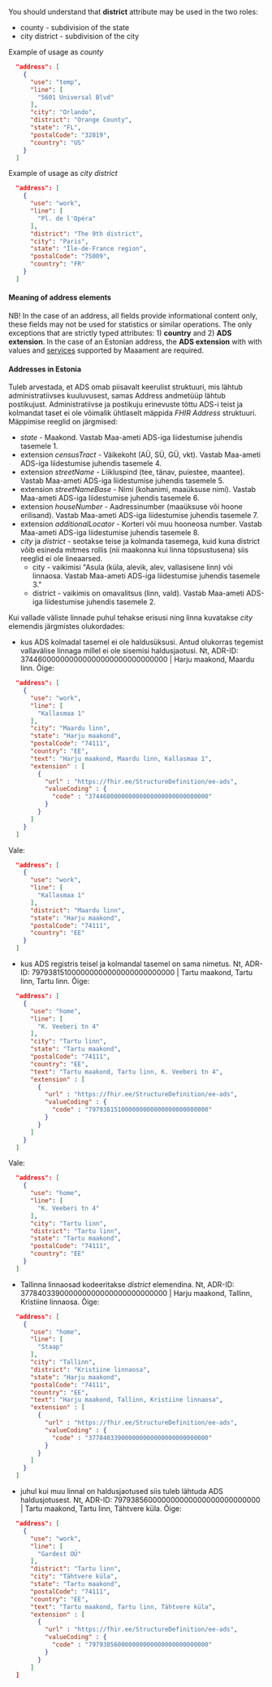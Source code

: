 You should understand that **district** attribute may be used in the two roles:
- county - subdivision of the state
- city district - subdivision of the city

Example of usage as *county*
```json
  "address": [
    {
      "use": "temp",
      "line": [
        "5601 Universal Blvd"
      ],
      "city": "Orlando",
      "district": "Orange County",
      "state": "FL",
      "postalCode": "32819",
      "country": "US"
    }
  ]
```

Example of usage as *city district*
```json
  "address": [
    {
      "use": "work",
      "line": [
        "Pl. de l'Opéra"
      ],
      "district": "The 9th district",
      "city": "Paris",
      "state": "Île-de-France region",
      "postalCode": "75009",
      "country": "FR"
    }
  ]
```

#### Meaning of address elements 
NB! In the case of an address, all fields provide informational content only, these fields may not be used for statistics or similar operations. The only exceptions that are strictly typed attributes: 1) **country** and 2) **ADS extension**.
In the case of an Estonian address, the **ADS extension** with with values and [services](https://geoportaal.maaamet.ee/eng/Services/In-ADS-p660.html) supported by Maaament are required.


#### Addresses in Estonia 
Tuleb arvestada, et ADS omab piisavalt keerulist struktuuri, mis lähtub administratiivses kuuluvusest, samas Address andmetüüp lähtub postikujust. Administratiivse ja postikuju erinevuste tõttu ADS-i teist ja kolmandat taset ei ole võimalik ühtlaselt mäppida *FHIR Address* struktuuri.
Mäppimise reeglid on järgmised:
- *state* - Maakond. Vastab Maa-ameti ADS-iga liidestumise juhendis tasemele 1.
- extension *censusTract* - Väikekoht (AÜ, SÜ, GÜ, vkt). Vastab Maa-ameti ADS-iga liidestumise juhendis tasemele 4.
- extension *streetName* - Liikluspind (tee, tänav, puiestee, maantee). Vastab Maa-ameti ADS-iga liidestumise juhendis tasemele 5.
- extension *streetNameBase* - Nimi (kohanimi, maaüksuse nimi). Vastab Maa-ameti ADS-iga liidestumise juhendis tasemele 6.
- extension *houseNumber* - Aadressinumber (maaüksuse või hoone erilisand). Vastab Maa-ameti ADS-iga liidestumise juhendis tasemele 7.
- extension *additionalLocator* - Korteri või muu hooneosa number. Vastab Maa-ameti ADS-iga liidestumise juhendis tasemele 8.
- *city* ja *district* - seotakse teise ja kolmanda tasemega, kuid kuna district võib esineda mitmes rollis (nii maakonna kui linna töpsustusena) siis reeglid ei ole lineaarsed.
  - city - vaikimisi "Asula (küla, alevik, alev, vallasisene linn) või linnaosa. Vastab Maa-ameti ADS-iga liidestumise juhendis tasemele 3."
  - district - vaikimis on omavalitsus (linn, vald). Vastab Maa-ameti ADS-iga liidestumise juhendis tasemele 2. 

Kui vallade väliste linnade puhul tehakse erisusi ning linna kuvatakse *city* elemendis järgmistes olukordades:
- kus ADS kolmadal tasemel ei ole haldusüksusi. Antud olukorras tegemist vallavälise linnaga millel ei ole sisemisi haldusjaotusi. Nt, ADR-ID: 374460000000000000000000000000000 | Harju maakond, Maardu linn. 
Õige:
```json
  "address": [
    {
      "use": "work",
      "line": [
        "Kallasmaa 1"
      ],
      "city": "Maardu linn",
      "state": "Harju maakond",
      "postalCode": "74111",
      "country": "EE", 
      "text": "Harju maakond, Maardu linn, Kallasmaa 1",
      "extension" : [
        {
          "url" : "https://fhir.ee/StructureDefinition/ee-ads",
          "valueCoding" : {
            "code" : "374460000000000000000000000000000"
          }
        }
      ]          
    }
  ]
```
Vale:
```json
  "address": [
    {
      "use": "work",
      "line": [
        "Kallasmaa 1"
      ],
      "district": "Maardu linn",
      "state": "Harju maakond",
      "postalCode": "74111",
      "country": "EE"
    }
  ]
```

- kus ADS registris teisel ja kolmandal tasemel on sama nimetus. Nt, ADR-ID: 797938151000000000000000000000000 | Tartu maakond, Tartu linn, Tartu linn. 
Õige:
```json
  "address": [
    {
      "use": "home",
      "line": [
        "K. Veeberi tn 4"
      ],
      "city": "Tartu linn",
      "state": "Tartu maakond",
      "postalCode": "74111",
      "country": "EE",
      "text": "Tartu maakond, Tartu linn, K. Veeberi tn 4",
      "extension" : [
        {
          "url" : "https://fhir.ee/StructureDefinition/ee-ads",
          "valueCoding" : {
            "code" : "797938151000000000000000000000000"
          }
        }
      ]    
    }
  ]
```
Vale:
```json
  "address": [
    {
      "use": "home",
      "line": [
        "K. Veeberi tn 4"
      ],
      "city": "Tartu linn",
      "district": "Tartu linn",
      "state": "Tartu maakond",
      "postalCode": "74111",
      "country": "EE"
    }
  ]
```

- Tallinna linnaosad kodeeritakse *district* elemendina. Nt, ADR-ID: 377840339000000000000000000000000 | Harju maakond, Tallinn, Kristiine linnaosa.
Õige:
```json
  "address": [
    {
      "use": "home",
      "line": [
        "Staap"
      ],
      "city": "Tallinn",
      "district": "Kristiine linnaosa",
      "state": "Harju maakond",
      "postalCode": "74111",
      "country": "EE",
      "text": "Harju maakond, Tallinn, Kristiine linnaosa",
      "extension" : [
        {
          "url" : "https://fhir.ee/StructureDefinition/ee-ads",
          "valueCoding" : {
            "code" : "377840339000000000000000000000000"
          }
        }
      ]          
    }
  ]
```

- juhul kui muu linnal on haldusjaotused siis tuleb lähtuda ADS haldusjotusest. Nt, ADR-ID: 797938560000000000000000000000000 | Tartu maakond, Tartu linn, Tähtvere küla.
Õige:
```json
  "address": [
    {
      "use": "work",
      "line": [
        "Gardest OÜ"
      ],
      "district": "Tartu linn",
      "city": "Tähtvere küla",
      "state": "Tartu maakond",
      "postalCode": "74111",
      "country": "EE",
      "text": "Tartu maakond, Tartu linn, Tähtvere küla",
      "extension" : [
        {
          "url" : "https://fhir.ee/StructureDefinition/ee-ads",
          "valueCoding" : {
            "code" : "797938560000000000000000000000000"
          }
        }
      ]     
  ]
```
